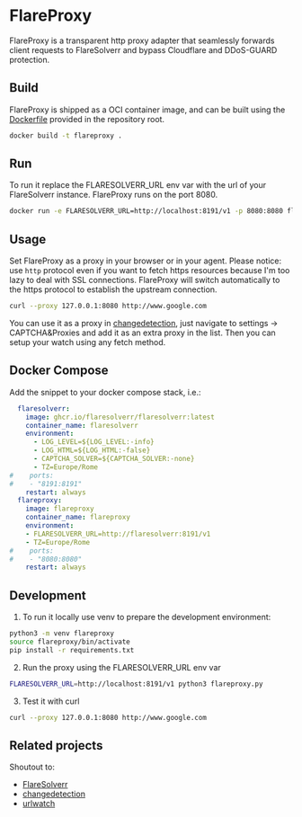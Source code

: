# FlareProxy
FlareProxy is a transparent http proxy adapter that seamlessly forwards client requests to FlareSolverr and bypass Cloudflare and DDoS-GUARD protection.

## Build
FlareProxy is shipped as a OCI container image, and can be built using the [Dockerfile](Dockerfile) provided in the repository root.

```bash
docker build -t flareproxy .
```

## Run
To run it replace the FLARESOLVERR_URL env var with the url of your FlareSolverr instance. FlareProxy runs on the port 8080.
```bash
docker run -e FLARESOLVERR_URL=http://localhost:8191/v1 -p 8080:8080 flareproxy
```

## Usage
Set FlareProxy as a proxy in your browser or in your agent. Please notice: use `http` protocol even if you want to fetch https resources because I'm too lazy to deal with SSL connections. FlareProxy will switch automatically to the https protocol to establish the upstream connection.
```bash
curl --proxy 127.0.0.1:8080 http://www.google.com
```
You can use it as a proxy in [changedetection](https://github.com/dgtlmoon/changedetection.io), just navigate to settings -> CAPTCHA&Proxies and add it as an extra proxy in the list. Then you can setup your watch using any fetch method.

## Docker Compose
Add the snippet to your docker compose stack, i.e.:

```yaml
  flaresolverr:
    image: ghcr.io/flaresolverr/flaresolverr:latest
    container_name: flaresolverr
    environment:
      - LOG_LEVEL=${LOG_LEVEL:-info}
      - LOG_HTML=${LOG_HTML:-false}
      - CAPTCHA_SOLVER=${CAPTCHA_SOLVER:-none}
      - TZ=Europe/Rome
#    ports:
#    - "8191:8191"
    restart: always
  flareproxy:
    image: flareproxy
    container_name: flareproxy
    environment:
    - FLARESOLVERR_URL=http://flaresolverr:8191/v1
    - TZ=Europe/Rome
#    ports:
#    - "8080:8080"
    restart: always
```


## Development
1. To run it locally use venv to prepare the development environment:

```bash
python3 -m venv flareproxy
source flareproxy/bin/activate
pip install -r requirements.txt
```
2. Run the proxy using the FLARESOLVERR_URL env var

```bash
FLARESOLVERR_URL=http://localhost:8191/v1 python3 flareproxy.py
```
3. Test it with curl

```bash
curl --proxy 127.0.0.1:8080 http://www.google.com
```

## Related projects
Shoutout to:

- [FlareSolverr](https://github.com/FlareSolverr/FlareSolverr)
- [changedetection](https://github.com/dgtlmoon/changedetection.io)
- [urlwatch](https://github.com/thp/urlwatch)
